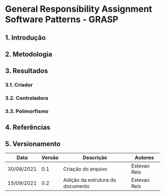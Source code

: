 # General Responsibility Assignment Software Patterns - GRASP

## 1. Introdução

## 2. Metodologia

## 3. Resultados

### 3.1. Criador

### 3.2. Controladora

### 3.3. Polimorfismo

## 4. Referências

## 5. Versionamento
| Data       | Versão | Descrição         | Autores       |
| ---------- | ------ | ----------------- | ------------- |
| 30/08/2021 | 0.1    | Criação do arquivo| Estevao Reis  |
| 15/09/2021 | 0.2    | Adição da estrutura do documento| Estevao Reis  |